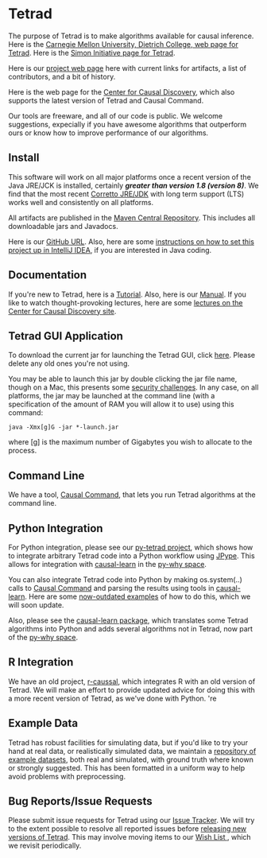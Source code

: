 # Tetrad

The purpose of Tetrad is to make algorithms available for causal inference. Here is the [Carnegie Mellon University, Dietrich College, web page for Tetrad](https://www.cmu.edu/dietrich/news/news-stories/2020/august/tetrad-sail.html). Here is the [Simon Initiative page for Tetrad](https://www.cmu.edu/simon/open-simon/toolkit/tools/learning-tools/tetrad.html).

Here is our [project web page](https://sites.google.com/view/tetradcausal) here with current links for artifacts, a list of contributors, and a bit of history.

Here is the web page for the [Center for Causal Discovery](https://www.ccd.pitt.edu/), which also supports the latest version of Tetrad and Causal Command.

Our tools are freeware, and all of our code is public. We welcome suggestions, expecially if you have awesome algorithms that outperform ours or know how to improve performance of our algorithms.

## Install

This software will work on all major platforms once a recent version of the Java JRE/JCK is installed, certainly **_greater than version 1.8 (version 8)_**. We find that the most recent [Corretto JRE/JDK](https://aws.amazon.com/corretto/?filtered-posts.sort-by=item.additionalFields.createdDate&filtered-posts.sort-order=desc) with long term support (LTS) works well and consistently on all platforms. 

All artifacts are published in the [Maven Central Repository](https://s01.oss.sonatype.org/content/repositories/releases/io/github/cmu-phil/). This includes all downloadable jars and Javadocs.

Here is our [GitHub URL](https://github.com/cmu-phil/tetrad). Also, here are some [instructions on how to set this project up in IntelliJ IDEA](https://github.com/cmu-phil/tetrad/wiki/Setting-up-Tetrad-in-IntelliJ-IDEA), if you are interested in Java coding.

## Documentation

If you're new to Tetrad, here is a [Tutorial](https://rawgit.com/cmu-phil/tetrad/development/tetrad-gui/src/main/resources/resources/javahelp/manual/tetrad_tutorial.html). Also, here is our [Manual](https://htmlpreview.github.io/?https:///github.com/cmu-phil/tetrad/blob/development/docs/manual/index.html). If you like to watch thought-provoking lectures, here are some [lectures on the Center for Causal Discovery site](https://www.ccd.pitt.edu/video-tutorials/).

## Tetrad GUI Application

To download the current jar for launching the Tetrad GUI, click [here](https://s01.oss.sonatype.org/content/repositories/releases/io/github/cmu-phil/tetrad-gui/7.2.2/tetrad-gui-7.2.2-launch.jar). Please delete any old ones you're not using.

You may be able to launch this jar by double clicking the jar file name, though on a Mac, this presents some [security challenges](https://github.com/cmu-phil/tetrad/wiki/Dealing-with-Tetrad-on-a-Mac:--Security-Issues). In any case, on all platforms, the jar may be launched at the command line (with a specification of the amount of RAM you will allow it to use) using this command:

```
java -Xmx[g]G -jar *-launch.jar
```

where [g] is the maximum number of Gigabytes you wish to allocate to the process.

## Command Line

We have a tool, [Causal Command](https://github.com/bd2kccd/causal-cmd), that lets you run Tetrad algorithms at the command line.

## Python Integration

For Python integration, please see our [py-tetrad project](https://github.com/cmu-phil/py-tetrad), which shows how to integrate arbitrary Tetrad code into a Python workflow using [JPype](https://jpype.readthedocs.io/en/latest/). This allows for integration with [causal-learn](https://github.com/py-why/causal-learn) in the [py-why space](https://github.com/py-why).

You can also integrate Tetrad code into Python by making os.system(..) calls to [Causal Command](https://github.com/bd2kccd/causal-cmd) and parsing the results using tools in [causal-learn](https://github.com/py-why/causal-learn). Here are some [now-outdated examples](https://github.com/cmu-phil/algocompy/blob/main/causalcmd/tetrad_cmd_algs.py) of how to do this, which we will soon update.

Also, please see the [causal-learn package](https://causal-learn.readthedocs.io/en/latest/), which translates some Tetrad algorithms into Python and adds several algorithms not in Tetrad, now part of the [py-why space](https://github.com/py-why).

## R Integration

We have an old project, [r-caussal](https://github.com/bd2kccd/r-causal), which integrates R with an old version of Tetrad. We will make an effort to provide updated advice for doing this with a more recent version of Tetrad, as we've done with Python.
're 

## Example Data

Tetrad has robust facilities for simulating data, but if you'd like to try your hand at real data, or realistically simulated data, we maintain a [repository of example datasets](https://github.com/cmu-phil/example-causal-datasets), both real and simulated, with ground truth where known or strongly suggested. This has been formatted in a uniform way to help avoid problems with preprocessing.

## Bug Reports/Issue Requests

Please submit issue requests for Tetrad using our [Issue Tracker](https://github.com/cmu-phil/tetrad/issues). We will try to the extent possible to resolve all reported issues before [releasing new versions of Tetrad](https://github.com/cmu-phil/tetrad/releases). This may involve moving items to our [Wish List
](https://github.com/cmu-phil/tetrad/wiki/Current-Wish-List), which we revisit periodically.
